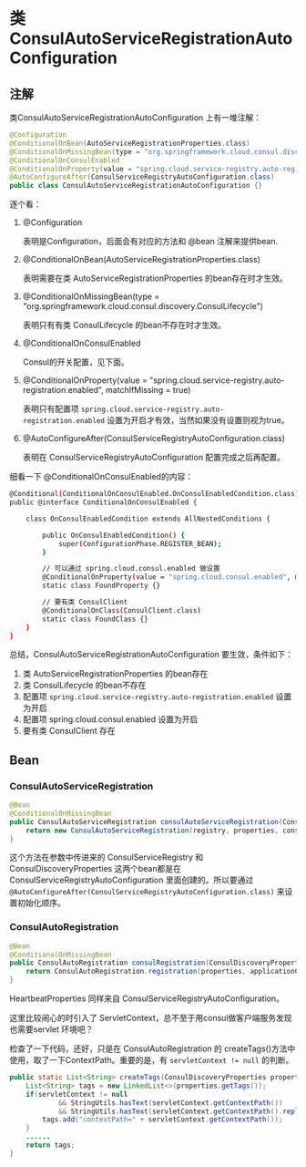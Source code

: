 # 类ConsulAutoServiceRegistrationAutoConfiguration

## 注解

类ConsulAutoServiceRegistrationAutoConfiguration 上有一堆注解：

```java
@Configuration
@ConditionalOnBean(AutoServiceRegistrationProperties.class)
@ConditionalOnMissingBean(type = "org.springframework.cloud.consul.discovery.ConsulLifecycle")
@ConditionalOnConsulEnabled
@ConditionalOnProperty(value = "spring.cloud.service-registry.auto-registration.enabled", matchIfMissing = true)
@AutoConfigureAfter(ConsulServiceRegistryAutoConfiguration.class)
public class ConsulAutoServiceRegistrationAutoConfiguration {}
```

逐个看：

1. @Configuration

	表明是Configuration，后面会有对应的方法和 @bean 注解来提供bean.

2. @ConditionalOnBean(AutoServiceRegistrationProperties.class)

	表明需要在类 AutoServiceRegistrationProperties 的bean存在时才生效。

3. @ConditionalOnMissingBean(type = "org.springframework.cloud.consul.discovery.ConsulLifecycle")

	表明只有有类 ConsulLifecycle 的bean不存在时才生效。

4. @ConditionalOnConsulEnabled

	Consul的开关配置，见下面。

5. @ConditionalOnProperty(value = "spring.cloud.service-registry.auto-registration.enabled", matchIfMissing = true)

	表明只有配置项 `spring.cloud.service-registry.auto-registration.enabled` 设置为开启才有效，当然如果没有设置则视为true。

6. @AutoConfigureAfter(ConsulServiceRegistryAutoConfiguration.class)

	表明在 ConsulServiceRegistryAutoConfiguration 配置完成之后再配置。

细看一下 @ConditionalOnConsulEnabled的内容：

```bash
@Conditional(ConditionalOnConsulEnabled.OnConsulEnabledCondition.class)
public @interface ConditionalOnConsulEnabled {

    class OnConsulEnabledCondition extends AllNestedConditions {

        public OnConsulEnabledCondition() {
            super(ConfigurationPhase.REGISTER_BEAN);
        }

		// 可以通过 spring.cloud.consul.enabled 做设置
        @ConditionalOnProperty(value = "spring.cloud.consul.enabled", matchIfMissing = true)
        static class FoundProperty {}

		// 要有类 ConsulClient
        @ConditionalOnClass(ConsulClient.class)
        static class FoundClass {}
    }
}
```

总结，ConsulAutoServiceRegistrationAutoConfiguration 要生效，条件如下：

1. 类 AutoServiceRegistrationProperties 的bean存在
2. 类 ConsulLifecycle 的bean不存在
3. 配置项 `spring.cloud.service-registry.auto-registration.enabled` 设置为开启
4. 配置项 spring.cloud.consul.enabled 设置为开启
5. 要有类 ConsulClient 存在

## Bean

### ConsulAutoServiceRegistration

```java
@Bean
@ConditionalOnMissingBean
public ConsulAutoServiceRegistration consulAutoServiceRegistration(ConsulServiceRegistry registry, ConsulDiscoveryProperties properties, ConsulAutoRegistration consulRegistration) {
    return new ConsulAutoServiceRegistration(registry, properties, consulRegistration);
}
```

这个方法在参数中传进来的 ConsulServiceRegistry 和 ConsulDiscoveryProperties 这两个bean都是在 ConsulServiceRegistryAutoConfiguration 里面创建的。所以要通过 `@AutoConfigureAfter(ConsulServiceRegistryAutoConfiguration.class)` 来设置初始化顺序。

### ConsulAutoRegistration

```java
@Bean
@ConditionalOnMissingBean
public ConsulAutoRegistration consulRegistration(ConsulDiscoveryProperties properties, ApplicationContext applicationContext, ServletContext servletContext, HeartbeatProperties heartbeatProperties) {
    return ConsulAutoRegistration.registration(properties, applicationContext, servletContext, heartbeatProperties);
}
```

HeartbeatProperties 同样来自 ConsulServiceRegistryAutoConfiguration。

这里比较闹心的时引入了 ServletContext，总不至于用consul做客户端服务发现也需要servlet 环境吧？

检查了一下代码，还好，只是在 ConsulAutoRegistration 的 createTags()方法中使用，取了一下ContextPath。重要的是，有 `servletContext != null` 的判断。

```java
public static List<String> createTags(ConsulDiscoveryProperties properties, ServletContext servletContext) {
    List<String> tags = new LinkedList<>(properties.getTags());
    if(servletContext != null
            && StringUtils.hasText(servletContext.getContextPath())
            && StringUtils.hasText(servletContext.getContextPath().replaceAll("/", ""))) {
        tags.add("contextPath=" + servletContext.getContextPath());
    }
	......
    return tags;
}
```